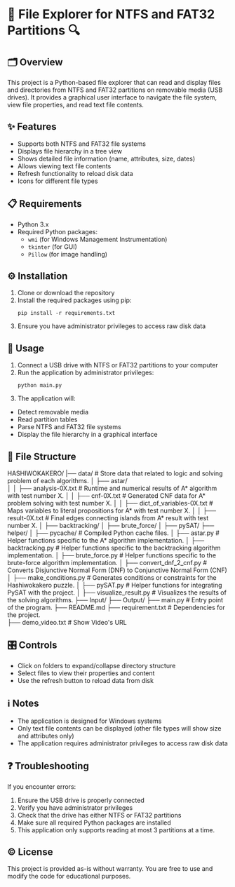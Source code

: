 # 📁 File Explorer for NTFS and FAT32 Partitions 🔍

## 🗂️ Overview
This project is a Python-based file explorer that can read and display files and directories from NTFS and FAT32 partitions on removable media (USB drives). It provides a graphical user interface to navigate the file system, view file properties, and read text file contents.

## ✨ Features
- Supports both NTFS and FAT32 file systems
- Displays file hierarchy in a tree view
- Shows detailed file information (name, attributes, size, dates)
- Allows viewing text file contents
- Refresh functionality to reload disk data
- Icons for different file types

## 📋 Requirements
- Python 3.x
- Required Python packages:
  - `wmi` (for Windows Management Instrumentation)
  - `tkinter` (for GUI)
  - `Pillow` (for image handling)

## ⚙️ Installation
1. Clone or download the repository
2. Install the required packages using pip:
   ```
   pip install -r requirements.txt
   ```
3. Ensure you have administrator privileges to access raw disk data

## 🚀 Usage
1. Connect a USB drive with NTFS or FAT32 partitions to your computer
2. Run the application by administrator privileges:
   ```
   python main.py
   ```
3. The application will:
- Detect removable media
- Read partition tables
- Parse NTFS and FAT32 file systems
- Display the file hierarchy in a graphical interface

## 📂 File Structure

HASHIWOKAKERO/
|── data/                               # Store data that related to logic and solving problem of each algorithms.
│   ├── astar/     
│   │   ├── analysis-0X.txt             # Runtime and numerical results of A* algorithm with test number X.
│   │   ├── cnf-0X.txt                  # Generated CNF data for A* problem solving with test number X.
│   │   ├── dict_of_variables-0X.txt    # Maps variables to literal propositions for A* with test number X.
│   │   ├── result-0X.txt               # Final edges connecting islands from A* result with test number X.
│   ├── backtracking/
│   ├── brute_force/
│   ├── pySAT/
├── helper/
│   ├── pycache/                        # Compiled Python cache files.
│   ├── astar.py                        # Helper functions specific to the A* algorithm implementation.
│   ├── backtracking.py                 # Helper functions specific to the backtracking algorithm implementation.
│   ├── brute_force.py                  # Helper functions specific to the brute-force algorithm implementation.
│   ├── convert_dnf_2_cnf.py            # Converts Disjunctive Normal Form (DNF) to Conjunctive Normal Form (CNF)
│   ├── make_conditions.py              # Generates conditions or constraints for the Hashiwokakero puzzle.
│   ├── pySAT.py                        # Helper functions for integrating PySAT with the project.
│   ├── visualize_result.py             # Visualizes the results of the solving algorithms.
├── Input/
├── Output/
├── main.py                             # Entry point of the program.
├── README.md
├── requirement.txt                     # Dependencies for the project.   
├── demo_video.txt                      # Show Video's URL                              
                          
## 🎛️ Controls
- Click on folders to expand/collapse directory structure
- Select files to view their properties and content
- Use the refresh button to reload data from disk

## ℹ️ Notes
- The application is designed for Windows systems
- Only text file contents can be displayed (other file types will show size and attributes only)
- The application requires administrator privileges to access raw disk data

## ❓ Troubleshooting
If you encounter errors:
1. Ensure the USB drive is properly connected
2. Verify you have administrator privileges
3. Check that the drive has either NTFS or FAT32 partitions
4. Make sure all required Python packages are installed
5. This application only supports reading at most 3 partitions at a time.

## ©️ License
This project is provided as-is without warranty. You are free to use and modify the code for educational purposes.
